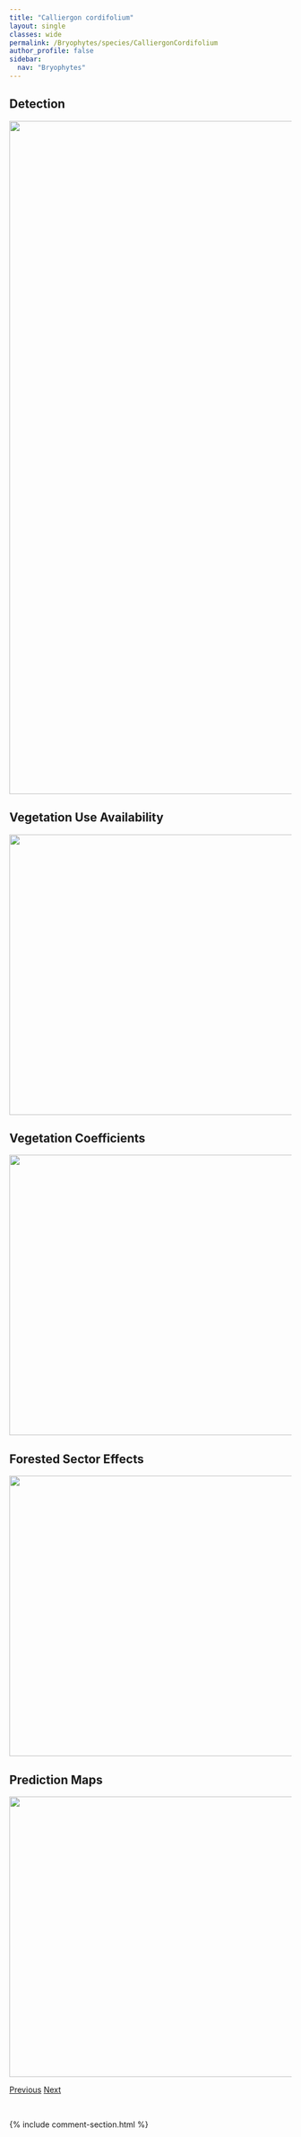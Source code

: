 ```yaml
---
title: "Calliergon cordifolium"
layout: single
classes: wide
permalink: /Bryophytes/species/CalliergonCordifolium
author_profile: false
sidebar:
  nav: "Bryophytes"
---
```


<h2>Detection</h2>

<a href="https://drive.google.com/uc?export=view&id=1-7Ar9NtyPYMAa5xm1szcwvgrzg8JcajD">
<img src="https://drive.google.com/uc?export=view&id=1-7Ar9NtyPYMAa5xm1szcwvgrzg8JcajD" height = "1200" width = "800">
</a>


<h2>Vegetation Use Availability</h2>

<a href="https://drive.google.com/uc?export=view&id=1FF_N-Vum1x1HA1oXtOC8sbi81O46Z7_u">
<img src="https://drive.google.com/uc?export=view&id=1FF_N-Vum1x1HA1oXtOC8sbi81O46Z7_u" height = "500" width = "1000">
</a>


<h2>Vegetation Coefficients</h2>

<a href="https://drive.google.com/uc?export=view&id=1lT6qfImCd2OcnDERqvKTK2ujPViqnJgz">
<img src="https://drive.google.com/uc?export=view&id=1lT6qfImCd2OcnDERqvKTK2ujPViqnJgz" height = "500" width = "1000">
</a>


<h2>Forested Sector Effects</h2>

<a href="https://drive.google.com/uc?export=view&id=1hnkHW7R_HuxrgeczGeCjI5oIFQM_A-j5">
<img src="https://drive.google.com/uc?export=view&id=1hnkHW7R_HuxrgeczGeCjI5oIFQM_A-j5" height = "500" width = "1000">
</a>


<h2>Prediction Maps</h2>

<a href="https://drive.google.com/uc?export=view&id=1fEudY5z_3gBKegIysh_GayMLpUwuMi3e">
<img src="https://drive.google.com/uc?export=view&id=1fEudY5z_3gBKegIysh_GayMLpUwuMi3e" height = "500" width = "1000">
</a>


<a href="/DevelopmentWebsite/Bryophytes/species/CallicladiumHaldanianum" class="pagination--pager" title="Callicladium haldanianum">Previous</a> <a href="/DevelopmentWebsite/Bryophytes/species/CalliergonGiganteum" class="pagination--pager" title="Calliergon giganteum">Next</a>

<p>&nbsp;</p>

{% include comment-section.html %}
